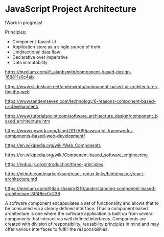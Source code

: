 # JavaScript Project Architecture

!Work in progress!

Principles:

* Component-based UI
* Application store as a single source of truth
* Unidirectional data flow
* Declarative over imperative
* Data immutability

https://medium.com/@_alanbsmith/component-based-design-168811e0c4ab

https://www.slideshare.net/andrewrota/component-based-ui-architectures-for-the-web

https://www.tandemseven.com/technology/6-reasons-component-based-ui-development/

https://www.tutorialspoint.com/software_architecture_design/component_based_architecture.htm

https://www.upwork.com/blog/2017/09/javascript-frameworks-components-based-web-development/

https://en.wikipedia.org/wiki/Web_Components

https://en.wikipedia.org/wiki/Component-based_software_engineering

https://redux.js.org/introduction/three-principles

https://github.com/markerikson/react-redux-links/blob/master/react-architecture.md

https://medium.com/@dan.shapiro1210/understanding-component-based-architecture-3ff48ec0c238


A software component encapsulates a set of functionality and allows that to be consumed via a clearly defined interface. 
Thus a component based architecture is one where the software application is built up from several components that 
interact via well defined interfaces. Components are created with division of responsibility, reusability principles in
 mind and may offer various interfaces to fulfill the responsibilities.
